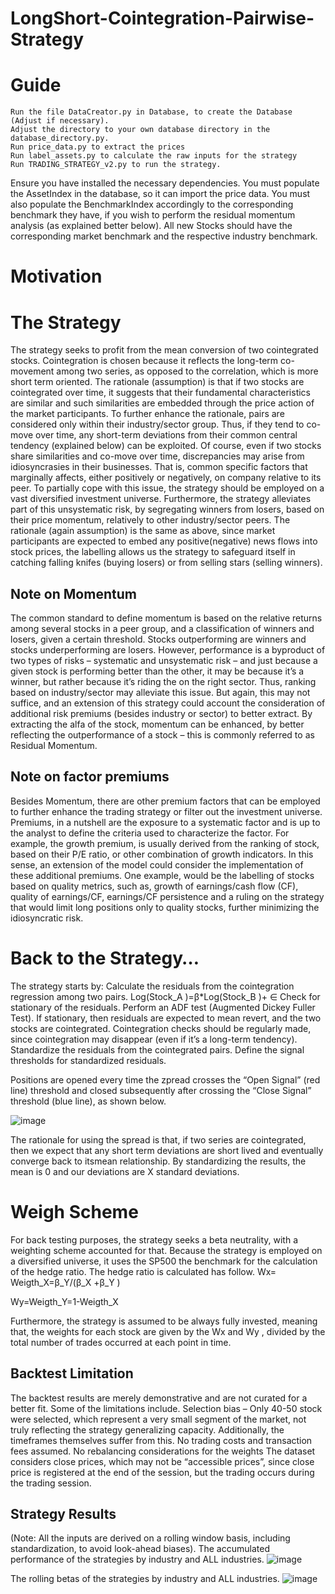 # LongShort-Cointegration-Pairwise-Strategy

# Guide 
	Run the file DataCreator.py in Database, to create the Database (Adjust if necessary).
	Adjust the directory to your own database directory in the database_directory.py. 
	Run price_data.py to extract the prices
	Run label_assets.py to calculate the raw inputs for the strategy
	Run TRADING_STRATEGY_v2.py to run the strategy. 
Ensure you have installed the necessary dependencies. 
You must populate the AssetIndex in the database, so it can import the price data.
You must also populate the BenchmarkIndex accordingly to the corresponding benchmark they have, if you wish to perform the residual momentum analysis (as explained better below). All new Stocks should have the corresponding market benchmark and the respective industry benchmark.

# Motivation

# The Strategy 
The strategy seeks to profit from the mean conversion of two cointegrated stocks. Cointegration is chosen because it reflects the long-term co-movement among two series, as opposed to the correlation, which is more short term oriented. The rationale (assumption) is that if two stocks are cointegrated over time, it suggests that their fundamental characteristics are similar and such similarities are embedded through the price action of the market participants. To further enhance the rationale, pairs are considered only within their industry/sector group. 
Thus, if they tend to co-move over time, any short-term deviations from their common central tendency (explained below) can be exploited. Of course, even if two stocks share similarities and co-move over time, discrepancies may arise from idiosyncrasies in their businesses. That is, common specific factors that marginally affects, either positively or negatively, on company relative to its peer.
To partially cope with this issue, the strategy should be employed on a vast diversified investment universe. Furthermore, the strategy alleviates part of this unsystematic risk, by segregating winners from losers, based on their price momentum, relatively to other industry/sector peers. The rationale (again assumption) is the same as above, since market participants are expected to embed any positive(negative) news flows into stock prices, the labelling allows us the strategy to safeguard itself in catching falling knifes (buying losers) or from selling stars (selling winners).

## Note on Momentum 
The common standard to define momentum is based on the relative returns among several stocks in a peer group, and a classification of winners and losers, given a certain threshold. Stocks outperforming are winners and stocks underperforming are losers. However, performance is a byproduct of two types of risks – systematic and unsystematic risk – and just because a given stock is performing better than the other, it may be because it’s a winner, but rather because it’s riding the on the right sector. Thus, ranking based on industry/sector may alleviate this issue. But again, this may not suffice, and an extension of this strategy could account the consideration of additional risk premiums (besides industry or sector) to better extract. By extracting the alfa of the stock, momentum can be enhanced, by better reflecting the outperformance of a stock – this is commonly referred to as Residual Momentum.

## Note on factor premiums
Besides Momentum, there are other premium factors that can be employed to further enhance the trading strategy or filter out the investment universe. Premiums, in a nutshell are the exposure to a systematic factor and is up to the analyst to define the criteria used to characterize the factor. For example, the growth premium, is usually derived from the ranking of stock, based on their P/E ratio, or other combination of growth indicators. 
In this sense, an extension of the model could consider the implementation of these additional premiums. One example, would be the labelling of stocks based on quality metrics, such as, growth of earnings/cash flow (CF), quality of earnings/CF, earnings/CF persistence and a ruling on the strategy that would limit long positions only to quality stocks, further minimizing the idiosyncratic risk. 


# Back to the Strategy…
The strategy starts by: 
	Calculate the residuals from the cointegration regression among two pairs. 
Log(Stock_A )=β*Log(Stock_B )+ ∈
	Check for stationary of the residuals. 
	Perform an ADF test (Augmented Dickey Fuller Test).
	If stationary, then residuals are expected to mean revert, and the two stocks are cointegrated. 
	Cointegration checks should be regularly made, since cointegration may disappear (even if it’s a long-term tendency).
	Standardize the residuals from the cointegrated pairs. 
	Define the signal thresholds for standardized residuals.

Positions are opened every time the zpread crosses the “Open Signal” (red line) threshold and closed subsequently after crossing the “Close Signal” threshold (blue line), as shown below.

![image](https://github.com/LusoNX/LongShort-Cointegration-Pairwise-Strategy/assets/84282116/9d89dbdf-455b-4cf9-b669-125b7a539f85)


The rationale for using the spread is that, if two series are cointegrated, then we expect that any short term deviations are short lived and eventually converge back to itsmean relationship. By standardizing the results, the mean is 0 and our deviations are X standard deviations.




# Weigh Scheme 
For back testing purposes, the strategy seeks a beta neutrality, with a weighting scheme accounted for that. Because the strategy is employed on a diversified universe, it uses the SP500 the benchmark for the calculation of the hedge ratio.  The hedge ratio is calculated has follow.
Wx= Weigth_X=β_Y/(β_X  +β_Y )

Wy=Weigth_Y=1-Weigth_X

Furthermore, the strategy is assumed to be always fully invested, meaning that, the weights for each stock are given by the Wx and Wy , divided by the total number of trades occurred at each point in time. 

## Backtest Limitation
The backtest results are merely demonstrative and are not curated for a better fit. Some of the limitations include. 
	Selection bias – Only 40-50 stock were selected, which represent a very small segment of the market, not truly reflecting the strategy generalizing capacity. Additionally, the timeframes themselves suffer from this.
	No trading costs and transaction fees assumed. 
	No rebalancing considerations for the weights 
	The dataset considers close prices, which may not be “accessible prices”, since close price is registered at the end of the session, but the trading occurs during the trading session. 
## Strategy Results
(Note: All the inputs are derived on a rolling window basis, including standardization, to avoid look-ahead biases). 
The accumulated performance of the strategies by industry and ALL industries.
![image](https://github.com/LusoNX/LongShort-Cointegration-Pairwise-Strategy/assets/84282116/13e4ef2f-a269-4c8a-8a52-f6abb2dcadfe)


The rolling betas of the strategies by industry and ALL industries. 
![image](https://github.com/LusoNX/LongShort-Cointegration-Pairwise-Strategy/assets/84282116/a68feb3e-37f0-471e-af91-ff45b5c472ec)






